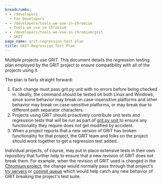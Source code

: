```yaml
---
breadcrumbs:
- - /developers
  - For Developers
- - /developers/tools-we-use-in-chromium
  - Tools we use in Chromium
- - /developers/tools-we-use-in-chromium/grit
  - GRIT
page_name: grit-regression-test-plan
title: GRIT Regression Test Plan
---
```


Multiple projects use GRIT. This document details the regression testing plan
employed by the GRIT project to ensure compatibility with all of the projects
using it.

The plan is fairly straight forward:

1.  Each change must pass grit.py unit with no errors before being
            checked in. Ideally, the command should be tested on both Linux and
            Windows, since some behavior may break on case-insensitive platforms
            and other behavior may break on case-sensitive platforms, or may
            break due to different path separator characters.
2.  Projects using GRIT should proactively contribute unit tests and
            regression tests that will be run as part of [grit.py unit
            ](https://code.google.com/p/grit-i18n/wiki/RegressionTestPlan)to
            ensure any functionality they require does not get modified by
            accident.
3.  When a project reports that a new version of GRIT has broken
            functionality for that project, the GRIT team and folks on the
            project should work together to get a regression test added.

Individual projects, of course, may put in place extensive tests in their own
repository that further help to ensure that a new revision of GRIT does not
break them. For example, when the revision of GRIT used is changed in the
[Chromium project](http://www.chromium.org/), the change would normally pass
through that project's [try
servers](http://www.chromium.org/developers/testing/try-server-usage) or [commit
queue](/developers/testing/commit-queue) which would help catch any new behavior
of GRIT breaking the project's test suite.
